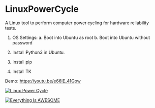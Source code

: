 # LinuxPowerCycle
A Linux tool to perform computer power cycling for hardware reliability tests.

1. OS Settings:
   a. Boot into Ubuntu as root
   b. Boot into Ubuntu without password

2. Install Python3 in Ubuntu.
3. Install pip 
4. Install TK

Demo: https://youtu.be/e66IE_41Gpw 

[![Linux Power Cycle](https://img.youtube.com/vi/YOUTUBE_VIDEO_ID_HERE/0.jpg)](https://youtu.be/e66IE_41Gpw "Linux Power Cycle")

[![Everything Is AWESOME](https://img.youtube.com/vi/StTqXEQ2l-Y/0.jpg)](https://www.youtube.com/watch?v=StTqXEQ2l-Y "Everything Is AWESOME")
